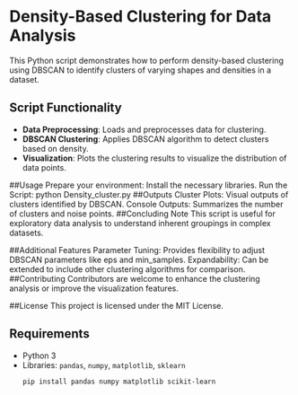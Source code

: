 # Density-Based Clustering for Data Analysis

This Python script demonstrates how to perform density-based clustering using DBSCAN to identify clusters of varying shapes and densities in a dataset.

## Script Functionality
- **Data Preprocessing**: Loads and preprocesses data for clustering.
- **DBSCAN Clustering**: Applies DBSCAN algorithm to detect clusters based on density.
- **Visualization**: Plots the clustering results to visualize the distribution of data points.

##Usage
Prepare your environment:
Install the necessary libraries.
Run the Script:
python Density_cluster.py
##Outputs
Cluster Plots: Visual outputs of clusters identified by DBSCAN.
Console Outputs: Summarizes the number of clusters and noise points.
##Concluding Note
This script is useful for exploratory data analysis to understand inherent groupings in complex datasets.

##Additional Features
Parameter Tuning: Provides flexibility to adjust DBSCAN parameters like eps and min_samples.
Expandability: Can be extended to include other clustering algorithms for comparison.
##Contributing
Contributors are welcome to enhance the clustering analysis or improve the visualization features.

##License
This project is licensed under the MIT License.

## Requirements
- Python 3
- Libraries: `pandas`, `numpy`, `matplotlib`, `sklearn`
  ```bash
  pip install pandas numpy matplotlib scikit-learn
